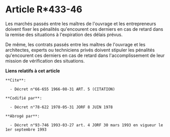# Article R*433-46

Les marchés passés entre les maîtres de l'ouvrage et les entrepreneurs doivent fixer les pénalités qu'encourent ces derniers
en cas de retard dans la remise des situations à l'expiration des délais prévus.

De même, les contrats passés entre les maîtres de l'ouvrage et les architectes, experts ou techniciens privés doivent
stipuler les pénalités qu'encourent ces derniers en cas de retard dans l'accomplissement de leur mission de vérification des
situations.

**Liens relatifs à cet article**

	**Cite**:

	  - Décret n°66-655 1966-08-31 ART. 5 (CITATION)

	**Codifié par**:

	  - Décret n°78-622 1978-05-31 JORF 8 JUIN 1978

	**Abrogé par**:

	  - Décret n°93-746 1993-03-27 art. 4 JORF 30 mars 1993 en vigueur le 1er septembre 1993
